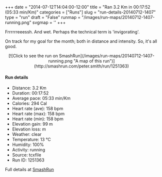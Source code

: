 +++
date = "2014-07-12T14:04:00-12:00"
title = "Ran 3.2 Km in 00:17:52 (05:33 min/Km)"
categories = ["Runs"]
slug = "run-details-20140712-1407"
type = "run"
draft = "False"
runmap = "/images/run-maps/20140712-1407-running.png"
svgmap = '<polyline points="66 62, 72 51, 69 50, 70 48, 72 34, 78 24, 72 25, 70 25, 59 20, 49 20, 10 33, 0 41, 4 52, 11 63, 17 68, 36 70, 76 80, 100 29, 95 24, 84 23, 83 31, 74 40">'
+++

Frrrrrreeessh. And wet. Perhaps the technical term is 'invigorating'. 

On track for my goal for the month; both in distance and intensity. So, it's all good. 



<!--more-->

<center>
[![Click to see the run on SmashRun](/images/run-maps/20140712-1407-running.png "A map of this run")](http://smashrun.com/peter.smith/run/1251363)
</center>

#### Run details

* Distance: 3.2 Km
* Duration: 00:17:52
* Average pace: 05:33 min/Km
* Calories: 294 Cal
* Heart rate (ave): 158 bpm
* Heart rate (max): 158 bpm
* Heart rate (min): 158 bpm
* Elevation gain: 99 m
* Elevation loss:  m
* Weather: clear
* Temperature: 13 &deg;C
* Humidity: 100%
* Activity: running
* Source: tcxfile
* Run ID: 1251363

Full details at [SmashRun](http://smashrun.com/peter.smith/run/1251363)